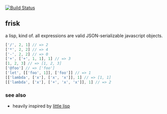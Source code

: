 [![Build Status](https://travis-ci.org/tmcw/frisk.png?branch=master)](https://travis-ci.org/tmcw/frisk)

## frisk

a lisp, kind of. all expressions are valid JSON-serializable javascript objects.

```js
['/', 2, 1] // => 2
['*', 2, 2] // => 4
['-', 2, 2] // => 0
['+', ['+', 1, 1], 1] // => 3
[1, 2, 3] // => [1, 2, 3]
['@foo'] // => ['foo']
['let', [['foo', 1]], ['foo']] // => 1
[['lambda', ['x'], ['x', 'x']], 1] // => [1, 1]
[['lambda', ['x'], ['+', 'x', 'x']], 1] // => 2
```

### see also

* heavily inspired by [little lisp](https://github.com/maryrosecook/littlelisp)
